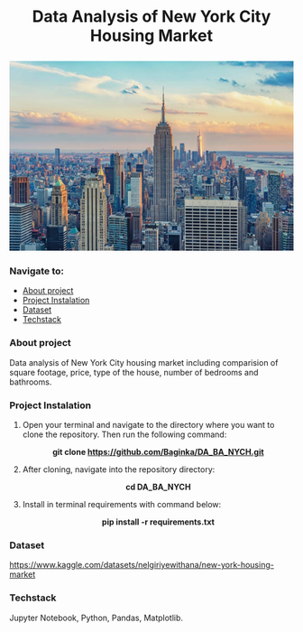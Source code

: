 # <p align="center">Data Analysis of New York City Housing Market</p>
<p align="center"><img src="Images/istockphoto-1406960186-612x612.jpg"></p>

### Navigate to:
  * [About project](#about)
  * [Project Instalation](#project)
  * [Dataset](#data)
  * [Techstack](#tech)


<a name="about"></a>
### About project
Data analysis of New York City housing market including comparision of square footage, price, type of the house, number of bedrooms and bathrooms. 

<a name="project"></a>
### Project Instalation

1. Open your terminal and navigate to the directory where you want to clone the repository. Then run the following command:<br />
**<p align="center">git clone https://github.com/Baginka/DA_BA_NYCH.git</p>**

3. After cloning, navigate into the repository directory:<br />
**<p align="center">cd DA_BA_NYCH</p>**

4. Install in terminal requirements with command below:<br />
**<p align="center">pip install -r requirements.txt</p>**

<a name="data"></a>
### Dataset
https://www.kaggle.com/datasets/nelgiriyewithana/new-york-housing-market

<a name="tech"></a>
### Techstack
Jupyter Notebook, Python, Pandas, Matplotlib.
